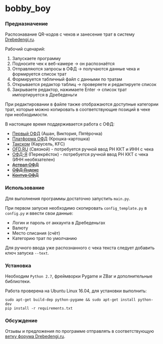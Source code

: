 bobby_boy
===

### Предназначение

Распознавание QR-кодов с чеков и занесение трат в систему [Drebedengi.ru](http://drebedengi.ru).

Рабочий сценарий:
1. Запускаете программу
1. Подносите чек к веб-камере -> он распознаётся
1. Отправляются запросы в ОФД -> получаются данные чека и формируется список трат
1. Формируется табличный файл с данными по тратам
1. Открывается редактор таблиц -> проверяете и редактируете список
1. Закрываете редактор, нажимаете Enter -> список трат импортируется в Дребеденьги

При редактировании в файле также отображаются доступные категории трат, которые можно копировать в 
соответствующие позиций в чеке при необходимости. 

В настоящее время поддерживается работа с ОФД:
- [Первый ОФД](https://consumer.1-ofd.ru/#/landing) (Ашан, Виктория, Пятёрочка)
- [Платформа ОФД](https://lk.platformaofd.ru/web/noauth/cheque/search) (Крошка-картошка)
- [Такском](https://receipt.taxcom.ru/) (Карусель, KFC)
- [OFD.RU](https://ofd.ru/checkinfo) (Связной) - потребуется ручной ввод РН ККТ и ИНН с чека
- [ОФД-Я](https://ofd-ya.ru/check) (Перекрёсток) - потребуется ручной ввод РН ККТ с чека (ИНН необязателен)
- ~~[Астрал ОФД](https://ofd.astralnalog.ru/)~~
- ~~[ОФД Яндекс](https://ofd.yandex.ru/)~~
- ~~[Контур ОФД](https://kontur.ru/ofd)~~

### Использование

Для выполнения программы достаточно запустить `main.py`. 

При первом запуске необходимо скопировать `config_template.py` в `config.py` и ввести свои данные:
- Логин и пароль от аккаунта в Дребеденьгах
- Валюту
- Место списания (счёт) 
- Категорию трат по умолчанию

Для ручного ввода уже распознанного с чека текста следует добавить ключ запуска `--text`.


### Установка

Необходим `Python 2.7`, фреймворки Pygame и ZBar и дополнительные библиотеки.

Работа проверена на Ubuntu Linux 16.04, для установки выполнить:
```
sudo apt-get build-dep python-pygame && sudo apt-get install python-dev
pip install -r requirements.txt
```

### Обсуждение

Отзывы и предложения по программе отправлять в соответствующую [ветку форума Drebedengi.ru](https://www.drebedengi.ru/?module=forumMessageList&topic_id=8486).